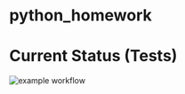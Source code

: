 # python_homework

# Current Status (Tests)
![example workflow](https://github.com/rdd91088/python_homework/actions/workflows/tester.yml/badge.svg)
